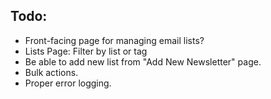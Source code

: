 ## Todo:

- Front-facing page for managing email lists?
- Lists Page: Filter by list or tag
- Be able to add new list from "Add New Newsletter" page.
- Bulk actions.
- Proper error logging.